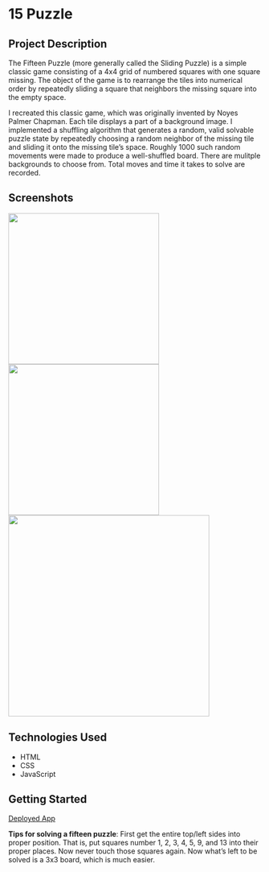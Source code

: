# 15 Puzzle
## Project Description
The Fifteen Puzzle (more generally called the Sliding Puzzle) is a simple classic game consisting of a 4x4 grid of numbered squares with one square missing. The object of the game is to rearrange the tiles into numerical order by repeatedly sliding a square that neighbors the missing square into the empty space.

I recreated this classic game, which was originally invented by Noyes Palmer Chapman. Each tile displays a part of a background image. I implemented a shuffling algorithm that generates a random, valid solvable puzzle state by repeatedly choosing a random neighbor of the missing tile and sliding it onto the missing tile’s space. Roughly 1000 such random movements were made to produce a well-shuffled board. There are mulitple backgrounds to choose from. Total moves and time it takes to solve are recorded.

## Screenshots
<img src="https://i.imgur.com/yyNEY1u.png" width ="300" /> <img src="https://i.imgur.com/xHzBQb0.png" width ="300" /> <img src="https://i.imgur.com/nE0aYfX.png" width ="400" />

## Technologies Used
- HTML
- CSS
- JavaScript

## Getting Started
[Deployed App]()

**Tips for solving a fifteen puzzle**: First get the entire top/left sides into proper position. That is, put squares number 1, 2, 3, 4, 5, 9, and 13 into their proper places. Now never touch those squares again. Now what’s left to be solved is a 3x3 board, which is much easier.




